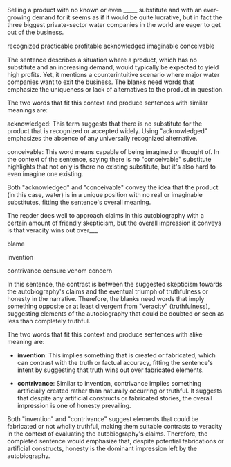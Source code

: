 Selling a product with no known or even _____ substitute and with an ever-growing demand for it seems as if it would be quite lucrative, but in fact the three biggest private-sector water companies in the world are eager to get out of the business.

recognized
practicable 
proﬁtable 
acknowledged
 imaginable 
conceivable

The sentence describes a situation where a product, which has no substitute and an increasing demand, would typically be expected to yield high profits. Yet, it mentions a counterintuitive scenario where major water companies want to exit the business. The blanks need words that emphasize the uniqueness or lack of alternatives to the product in question.

The two words that fit this context and produce sentences with similar meanings are:

acknowledged: This term suggests that there is no substitute for the product that is recognized or accepted widely. Using "acknowledged" emphasizes the absence of any universally recognized alternative.

conceivable: This word means capable of being imagined or thought of. In the context of the sentence, saying there is no "conceivable" substitute highlights that not only is there no existing substitute, but it's also hard to even imagine one existing.

Both "acknowledged" and "conceivable" convey the idea that the product (in this case, water) is in a unique position with no real or imaginable substitutes, fitting the sentence's overall meaning.


The reader does well to approach claims in this autobiography with a certain amount of friendly skepticism, but the overall impression it conveys is that veracity wins out over___

blame

invention

contrivance 
censure
 venom
 concern

 In this sentence, the contrast is between the suggested skepticism towards the autobiography's claims and the eventual triumph of truthfulness or honesty in the narrative. Therefore, the blanks need words that imply something opposite or at least divergent from "veracity" (truthfulness), suggesting elements of the autobiography that could be doubted or seen as less than completely truthful.

The two words that fit this context and produce sentences with alike meaning are:

- **invention**: This implies something that is created or fabricated, which can contrast with the truth or factual accuracy, fitting the sentence's intent by suggesting that truth wins out over fabricated elements.

- **contrivance**: Similar to invention, contrivance implies something artificially created rather than naturally occurring or truthful. It suggests that despite any artificial constructs or fabricated stories, the overall impression is one of honesty prevailing.

Both "invention" and "contrivance" suggest elements that could be fabricated or not wholly truthful, making them suitable contrasts to veracity in the context of evaluating the autobiography's claims. Therefore, the completed sentence would emphasize that, despite potential fabrications or artificial constructs, honesty is the dominant impression left by the autobiography.
